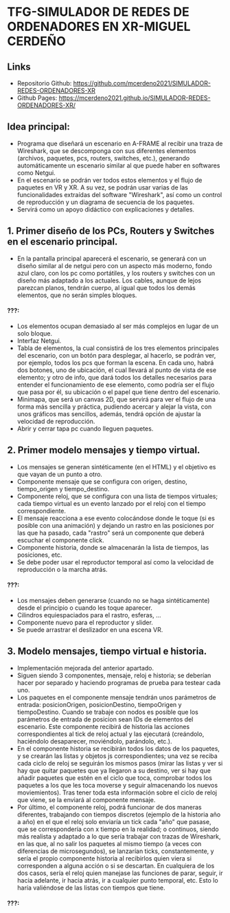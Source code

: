 # TFG-SIMULADOR DE REDES DE ORDENADORES EN XR-MIGUEL CERDEÑO

## Links
- Repositorio Github: https://github.com/mcerdeno2021/SIMULADOR-REDES-ORDENADORES-XR
- Github Pages: https://mcerdeno2021.github.io/SIMULADOR-REDES-ORDENADORES-XR/

## Idea principal:
- Programa que diseñará un escenario en A-FRAME al recibir una traza de Wireshark, que se descomponga con sus diferentes elementos (archivos, paquetes, pcs, routers, switches, etc.), generando automáticamente un escenario similar al que puede haber en softwares como Netgui.
- En el escenario se podrán ver todos estos elementos y el flujo de paquetes en VR y XR. A su vez, se podrán usar varias de las funcionalidades extraídas del software "Wireshark", así como un control de reproducción y un diagrama de secuencia de los paquetes.
- Servirá como un apoyo didáctico con explicaciones y detalles.


## 1. Primer diseño de los PCs, Routers y Switches en el escenario principal.

- En la pantalla principal aparecerá el escenario, se generará con un diseño similar al de netgui pero con un aspecto más moderno, fondo azul claro, con los pc como portátiles, y los routers y switches con un diseño más adaptado a los actuales. Los cables, aunque de lejos parezcan planos, tendrán cuerpo, al igual que todos los demás elementos, que no serán simples bloques.

#### ???:
- Los elementos ocupan demasiado al ser más complejos en lugar de un solo bloque.
- Interfaz Netgui.
- Tabla de elementos, la cual consistirá de los tres elementos principales del escenario, con un botón para desplegar, al hacerlo, se podrán ver, por ejemplo, todos los pcs que forman la escena. En cada uno, habrá dos botones, uno de ubicación, el cual llevará al punto de vista de ese elemento; y otro de info, que dará todos los detalles necesarios para entender el funcionamiento de ese elemento, como podría ser el flujo que pasa por él, su ubicación o el papel que tiene dentro del escenario.
- Minimapa, que será un canvas 2D, que servirá para ver el flujo de una forma más sencilla y práctica, pudiendo acercar y alejar la vista, con unos gráficos mas sencillos, además, tendrá opción de ajustar la velocidad de reproducción.
- Abrir y cerrar tapa pc cuando lleguen paquetes.


## 2. Primer modelo mensajes y tiempo virtual.

- Los mensajes se generan sintéticamente (en el HTML) y el objetivo es que vayan de un punto a otro.
- Componente mensaje que se configura con origen, destino, tiempo_origen y tiempo_destino.
- Componente reloj, que se configura con una lista de tiempos virtuales; cada tiempo virtual es un evento lanzado por el reloj con el tiempo correspondiente.
- El mensaje reacciona a ese evento colocándose donde le toque (si es posible con una animación) y dejando un rastro en las posiciones por las que ha pasado, cada "rastro" será un componente que deberá escuchar el componente click.
- Componente historia, donde se almacenarán la lista de tiempos, las posiciones, etc.
- Se debe poder usar el reproductor temporal así como la velocidad de reproducción o la marcha atrás.

#### ???:
- Los mensajes deben generarse (cuando no se haga sintéticamente) desde el principio o cuando les toque aparecer.
- Cilindros equiespaciados para el rastro, esferas, ... 
- Componente nuevo para el reproductor y slider.
- Se puede arrastrar el deslizador en una escena VR.


## 3. Modelo mensajes, tiempo virtual e historia.

- Implementación mejorada del anterior apartado.
- Siguen siendo 3 componentes, mensaje, reloj e historia; se deberían hacer por separado y haciendo programas de prueba para testear cada uno.
- Los paquetes en el componente mensaje tendrán unos parámetros de entrada: posicionOrigen, posicionDestino, tiempoOrigen y tiempoDestino. Cuando se trabaje con nodos es posible que los parámetros de entrada de posicion sean IDs de elementos del escenario. Este componente recibirá de historia las acciones correspondientes al tick de reloj actual y las ejecutará (creándolo, haciéndolo desaparecer, moviéndolo, parándolo, etc.).
- En el componente historia se recibirán todos los datos de los paquetes, y se crearán las listas y objetos js correspondientes; una vez se reciba cada ciclo de reloj se seguirán los mismos pasos (mirar las listas y ver si hay que quitar paquetes que ya llegaron a su destino, ver si hay que añadir paquetes que estén en el ciclo que toca, comprobar todos los paquetes a los que les toca moverse y seguir almacenando los nuevos moviemientos). Tras tener toda esta información sobre el ciclo de reloj que viene, se la enviará al componente mensaje.
- Por último, el componente reloj, podrá funcionar de dos maneras diferentes, trabajando con tiempos discretos (ejemplo de la historia año a año) en el que el reloj solo enviaría un tick cada "año" que pasase, que se correspondería con x tiempo en la realidad; o continuos, siendo más realista y adaptado a lo que sería trabajar con trazas de Wireshark, en las que, al no salir los paquetes al mismo tiempo (a veces con diferencias de microsegundos), se lanzarían ticks, constantemente, y sería el propio componente historia al recibirlos quien viera si corresponden a alguna acción o si se descartan. En cualquiera de los dos casos, sería el reloj quien manejase las funciones de parar, seguir, ir hacia adelante, ir hacia atrás, ir a cualquier punto temporal, etc. Esto lo haría valiéndose de las listas con tiempos que tiene.

#### ???: